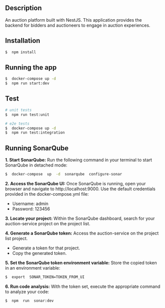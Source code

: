## Description
An auction platform built with NestJS. This application provides the backend for bidders and auctioneers to engage in auction experiences.

## Installation
```bash
$  npm install
```

## Running the app
```bash
$  docker-compose up -d
$  npm run start:dev
```

## Test
```bash
# unit tests
$  npm run test:unit

# e2e tests
$  docker-compose up -d
$  npm run test:integration
```

## Running SonarQube

**1. Start SonarQube:**
Run the following command in your terminal to start SonarQube in detached mode:

```bash
$  docker-compose  up  -d  sonarqube  configure-sonar
```


**2. Access the SonarQube UI:**
Once SonarQube is running, open your browser and navigate to http://localhost:9000. Use the default credentials provided in the docker-compose.yml file:
 - Username: admin
 - Password: 123456


**3. Locate your project:**
Within the SonarQube dashboard, search for your auction-service project on the project list.

**4. Generate a SonarQube token:**
Access the auction-service on the project list project.

 - Generate a token for that project. 
 - Copy the generated token.
  
**5. Set the SonarQube token environment variable:**
Store the copied token in an environment variable:
```bash
$  export  SONAR_TOKEN=TOKEN_FROM_UI
```

**6. Run code analysis:**
With the token set, execute the appropriate command to analyze your code:
```bash
$  npm  run  sonar:dev
```

